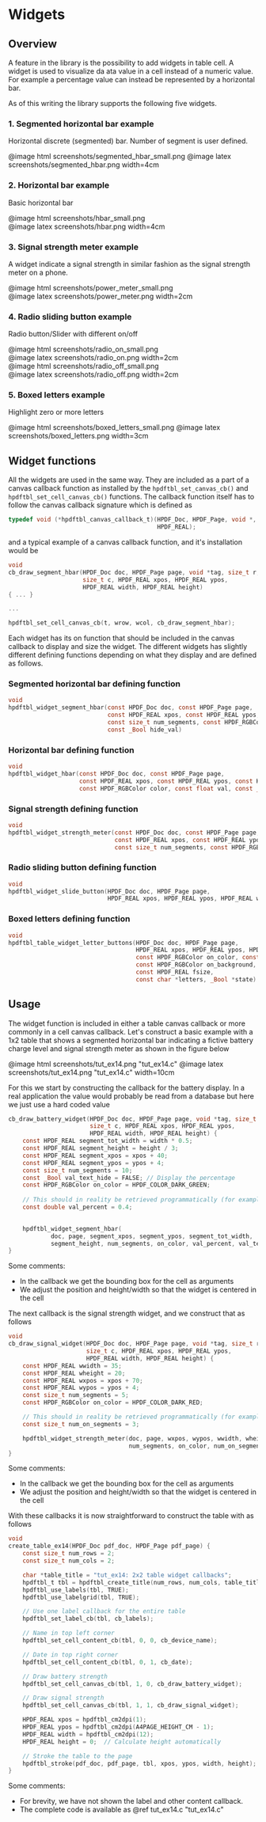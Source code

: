 # Widgets

## Overview
A feature in the library is the possibility to add widgets in table cell.
A widget is used to visualize da ata value in a cell instead of a numeric value. 
For example a percentage value can instead be represented by a horizontal bar.

As of this writing the library supports the following five widgets.

### 1. Segmented horizontal bar example
Horizontal discrete (segmented) bar. Number of segment is user defined.

@image html screenshots/segmented_hbar_small.png
@image latex screenshots/segmented_hbar.png width=4cm

### 2. Horizontal bar example
Basic horizontal bar

@image html screenshots/hbar_small.png  
@image latex screenshots/hbar.png width=4cm

### 3. Signal strength meter example
A widget indicate a signal strength in similar fashion as the signal strength meter on a phone.

@image html screenshots/power_meter_small.png  
@image latex screenshots/power_meter.png width=2cm

### 4. Radio sliding button example
Radio button/Slider with different on/off

@image html screenshots/radio_on_small.png    
@image latex screenshots/radio_on.png width=2cm    
@image html screenshots/radio_off_small.png    
@image latex screenshots/radio_off.png width=2cm
 
### 5. Boxed letters example
Highlight zero or more letters

@image html screenshots/boxed_letters_small.png
@image latex screenshots/boxed_letters.png width=3cm
 
## Widget functions

All the widgets are used in the same way. They are included as a part of a canvas callback function as 
installed by the `hpdftbl_set_canvas_cb()` and `hpdftbl_set_cell_canvas_cb()` functions. The callback function
itself has to follow the canvas callback signature which is defined as

```c
typedef void (*hpdftbl_canvas_callback_t)(HPDF_Doc, HPDF_Page, void *, size_t, size_t, HPDF_REAL, HPDF_REAL, HPDF_REAL,
                                          HPDF_REAL);
```

and a typical example of a canvas callback function, and it's installation would be

```c
void 
cb_draw_segment_hbar(HPDF_Doc doc, HPDF_Page page, void *tag, size_t r,
                     size_t c, HPDF_REAL xpos, HPDF_REAL ypos,
                     HPDF_REAL width, HPDF_REAL height) 
{ ... }

...

hpdftbl_set_cell_canvas_cb(t, wrow, wcol, cb_draw_segment_hbar);
```

Each widget has its on function that should be included in the canvas callback to display and size the
widget. The different widgets has 
slightly different defining functions depending on what they display and are defined as follows.

### Segmented horizontal bar defining function

```c
void
hpdftbl_widget_segment_hbar(const HPDF_Doc doc, const HPDF_Page page,
                            const HPDF_REAL xpos, const HPDF_REAL ypos, const HPDF_REAL width, const HPDF_REAL height,
                            const size_t num_segments, const HPDF_RGBColor on_color, const double val_percent,
                            const _Bool hide_val)
```

### Horizontal bar defining function

```c
void
hpdftbl_widget_hbar(const HPDF_Doc doc, const HPDF_Page page,
                    const HPDF_REAL xpos, const HPDF_REAL ypos, const HPDF_REAL width, const HPDF_REAL height,
                    const HPDF_RGBColor color, const float val, const _Bool hide_val)
```

### Signal strength defining function

```c
void
hpdftbl_widget_strength_meter(const HPDF_Doc doc, const HPDF_Page page,
                              const HPDF_REAL xpos, const HPDF_REAL ypos, const HPDF_REAL width, const HPDF_REAL height,
                              const size_t num_segments, const HPDF_RGBColor on_color, const size_t num_on_segments) 
```

### Radio sliding button defining function

```c
void
hpdftbl_widget_slide_button(HPDF_Doc doc, HPDF_Page page,
                            HPDF_REAL xpos, HPDF_REAL ypos, HPDF_REAL width, HPDF_REAL height, _Bool state)
```

### Boxed letters defining function

```c
void
hpdftbl_table_widget_letter_buttons(HPDF_Doc doc, HPDF_Page page,
                                    HPDF_REAL xpos, HPDF_REAL ypos, HPDF_REAL width, HPDF_REAL height,
                                    const HPDF_RGBColor on_color, const HPDF_RGBColor off_color,
                                    const HPDF_RGBColor on_background, const HPDF_RGBColor off_background,
                                    const HPDF_REAL fsize,
                                    const char *letters, _Bool *state) 
```

## Usage

The widget function is included in either a table canvas callback or more commonly in a cell canvas callback.
Let's construct a basic example with a 1x2 table that shows a segmented horizontal bar indicating a fictive
battery charge level and signal strength meter as shown in the figure below

@image html screenshots/tut_ex14.png "tut_ex14.c"
@image latex screenshots/tut_ex14.png "tut_ex14.c" width=10cm

For this we start by constructing the callback for the battery display. In a real application the value
would probably be read from a database but here we just use a hard coded value

```c
cb_draw_battery_widget(HPDF_Doc doc, HPDF_Page page, void *tag, size_t r,
                       size_t c, HPDF_REAL xpos, HPDF_REAL ypos,
                       HPDF_REAL width, HPDF_REAL height) {
    const HPDF_REAL segment_tot_width = width * 0.5;
    const HPDF_REAL segment_height = height / 3;
    const HPDF_REAL segment_xpos = xpos + 40;
    const HPDF_REAL segment_ypos = ypos + 4;
    const size_t num_segments = 10;
    const _Bool val_text_hide = FALSE; // Display the percentage
    const HPDF_RGBColor on_color = HPDF_COLOR_DARK_GREEN;
    
    // This should in reality be retrieved programmatically (for example from a DB)
    const double val_percent = 0.4;
  

    hpdftbl_widget_segment_hbar(
            doc, page, segment_xpos, segment_ypos, segment_tot_width,
            segment_height, num_segments, on_color, val_percent, val_text_hide);
}
```
Some comments:

 - In the callback we get the bounding box for the cell as arguments
 - We adjust the position and height/width so that the widget is centered in the cell

The next callback is the signal strength widget, and we construct that as follows

```c
void
cb_draw_signal_widget(HPDF_Doc doc, HPDF_Page page, void *tag, size_t r,
                      size_t c, HPDF_REAL xpos, HPDF_REAL ypos,
                      HPDF_REAL width, HPDF_REAL height) {
    const HPDF_REAL wwidth = 35;
    const HPDF_REAL wheight = 20;
    const HPDF_REAL wxpos = xpos + 70;
    const HPDF_REAL wypos = ypos + 4;
    const size_t num_segments = 5;
    const HPDF_RGBColor on_color = HPDF_COLOR_DARK_RED;

    // This should in reality be retrieved programmatically (for example from a DB)
    const size_t num_on_segments = 3;

    hpdftbl_widget_strength_meter(doc, page, wxpos, wypos, wwidth, wheight,
                                  num_segments, on_color, num_on_segments);
}

```

Some comments:

 - In the callback we get the bounding box for the cell as arguments
 - We adjust the position and height/width so that the widget is centered in the cell

With these callbacks it is now straightforward to construct the table with as follows
 
```c
void
create_table_ex14(HPDF_Doc pdf_doc, HPDF_Page pdf_page) {
    const size_t num_rows = 2;
    const size_t num_cols = 2;

    char *table_title = "tut_ex14: 2x2 table widget callbacks";
    hpdftbl_t tbl = hpdftbl_create_title(num_rows, num_cols, table_title);
    hpdftbl_use_labels(tbl, TRUE);
    hpdftbl_use_labelgrid(tbl, TRUE);

    // Use one label callback for the entire table
    hpdftbl_set_label_cb(tbl, cb_labels);

    // Name in top left corner
    hpdftbl_set_cell_content_cb(tbl, 0, 0, cb_device_name);

    // Date in top right corner
    hpdftbl_set_cell_content_cb(tbl, 0, 1, cb_date);

    // Draw battery strength
    hpdftbl_set_cell_canvas_cb(tbl, 1, 0, cb_draw_battery_widget);

    // Draw signal strength
    hpdftbl_set_cell_canvas_cb(tbl, 1, 1, cb_draw_signal_widget);

    HPDF_REAL xpos = hpdftbl_cm2dpi(1);
    HPDF_REAL ypos = hpdftbl_cm2dpi(A4PAGE_HEIGHT_CM - 1);
    HPDF_REAL width = hpdftbl_cm2dpi(12);
    HPDF_REAL height = 0;  // Calculate height automatically

    // Stroke the table to the page
    hpdftbl_stroke(pdf_doc, pdf_page, tbl, xpos, ypos, width, height);
}
```

Some comments:

 - For brevity, we have not shown the label and other content callback.
 - The complete code is available as @ref tut_ex14.c "tut_ex14.c"

